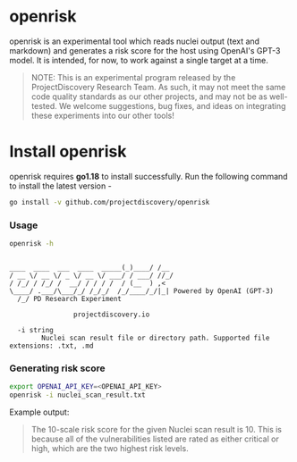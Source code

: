 # openrisk

openrisk is an experimental tool which reads nuclei output (text and markdown) and generates a risk score for the host using OpenAI's GPT-3 model. It is intended, for now, to work against a single target at a time.

> NOTE: This is an experimental program released by the ProjectDiscovery Research Team. As such, it may not meet the same code quality standards as our other projects, and may not be as well-tested. We welcome suggestions, bug fixes, and ideas on integrating these experiments into our other tools!

# Install openrisk
openrisk requires **go1.18** to install successfully. Run the following command to install the latest version -

```sh
go install -v github.com/projectdiscovery/openrisk
```

### Usage

```sh
openrisk -h
```

```console

____  ____  ___  ____  _____(_)____/ /__
/ __ \/ __ \/ _ \/ __ \/ ___/ / ___/ //_/
/ /_/ / /_/ /  __/ / / / /  / (__  ) ,<   
\____/ .___/\___/_/ /_/_/  /_/____/_/|_| Powered by OpenAI (GPT-3)
  /_/ PD Research Experiment
  
                projectdiscovery.io

  -i string
        Nuclei scan result file or directory path. Supported file extensions: .txt, .md
```

### Generating risk score

```sh
export OPENAI_API_KEY=<OPENAI_API_KEY>
openrisk -i nuclei_scan_result.txt
```

Example output:

> The 10-scale risk score for the given Nuclei scan result is 10. This is because all of the vulnerabilities listed are rated as either critical or high, which are the two highest risk levels.
